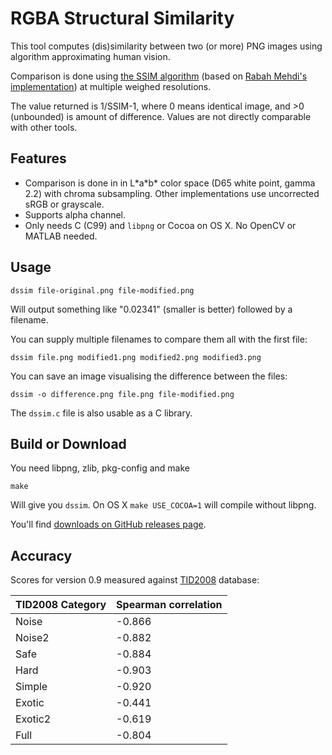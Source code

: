 # RGBA Structural Similarity

This tool computes (dis)similarity between two (or more) PNG images using algorithm approximating human vision.

Comparison is done using [the SSIM algorithm](https://ece.uwaterloo.ca/~z70wang/research/ssim/) (based on [Rabah Mehdi's implementation](http://mehdi.rabah.free.fr/SSIM/)) at multiple weighed resolutions.

The value returned is 1/SSIM-1, where 0 means identical image, and >0 (unbounded) is amount of difference. Values are not directly comparable with other tools.

## Features

* Comparison is done in in L\*a\*b\* color space (D65 white point, gamma 2.2) with chroma subsampling. Other implementations use uncorrected sRGB or grayscale.
* Supports alpha channel.
* Only needs C (C99) and `libpng` or Cocoa on OS X. No OpenCV or MATLAB needed.

## Usage

    dssim file-original.png file-modified.png

Will output something like "0.02341" (smaller is better) followed by a filename.

You can supply multiple filenames to compare them all with the first file:

    dssim file.png modified1.png modified2.png modified3.png

You can save an image visualising the difference between the files:

    dssim -o difference.png file.png file-modified.png

The `dssim.c` file is also usable as a C library.

## Build or Download

You need libpng, zlib, pkg-config and make

    make

Will give you `dssim`. On OS X `make USE_COCOA=1` will compile without libpng.

You'll find [downloads on GitHub releases page](https://github.com/pornel/dssim/releases).

## Accuracy

Scores for version 0.9 measured against [TID2008][1] database:

TID2008 Category | Spearman correlation
--- | ---
Noise   | -0.866
Noise2  | -0.882
Safe    | -0.884
Hard    | -0.903
Simple  | -0.920
Exotic  | -0.441
Exotic2 | -0.619
Full    | -0.804

[1]: http://www.computervisiononline.com/dataset/tid2008-tampere-image-database-2008
